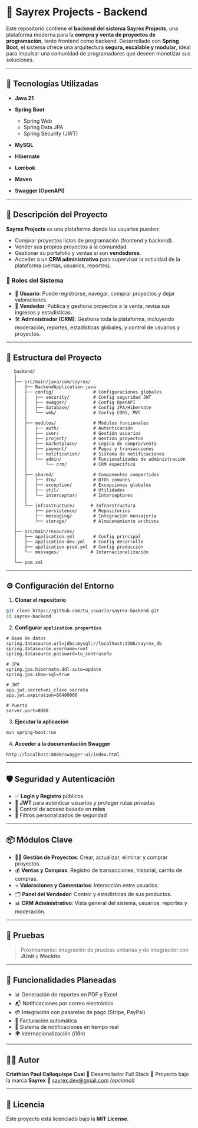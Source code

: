 # 🛒 Sayrex Projects - Backend

Este repositorio contiene el **backend del sistema Sayrex Projects**, una plataforma moderna para la **compra y venta de proyectos de programación**, tanto frontend como backend. Desarrollado con **Spring Boot**, el sistema ofrece una arquitectura **segura, escalable y modular**, ideal para impulsar una comunidad de programadores que deseen monetizar sus soluciones.

---

## 🚀 Tecnologías Utilizadas

* **Java 21**
* **Spring Boot**

  * Spring Web
  * Spring Data JPA
  * Spring Security (JWT)
* **MySQL**
* **Hibernate**
* **Lombok**
* **Maven**
* **Swagger (OpenAPI)**

---

## 🧠 Descripción del Proyecto

**Sayrex Projects** es una plataforma donde los usuarios pueden:

* Comprar proyectos listos de programación (frontend y backend).
* Vender sus propios proyectos a la comunidad.
* Gestionar su portafolio y ventas si son **vendedores**.
* Acceder a un **CRM administrativo** para supervisar la actividad de la plataforma (ventas, usuarios, reportes).

### 🔐 Roles del Sistema

* 👤 **Usuario**: Puede registrarse, navegar, comprar proyectos y dejar valoraciones.
* 💼 **Vendedor**: Publica y gestiona proyectos a la venta, revisa sus ingresos y estadísticas.
* 🛠️ **Administrador (CRM)**: Gestiona toda la plataforma, incluyendo moderación, reportes, estadísticas globales, y control de usuarios y proyectos.

---

## 📁 Estructura del Proyecto
   
```
   backend/
   │
   ├── src/main/java/com/sayrex/
   │   ├── BackendApplication.java
   │   ├── config/               # Configuraciones globales
   │   │   ├── security/         # Config seguridad JWT
   │   │   ├── swagger/          # Config OpenAPI
   │   │   ├── database/         # Config JPA/Hibernate
   │   │   └── web/              # Config CORS, MVC
   │   │
   │   ├── modules/              # Módulos funcionales
   │   │   ├── auth/             # Autenticación
   │   │   ├── user/             # Gestión usuarios
   │   │   ├── project/          # Gestión proyectos
   │   │   ├── marketplace/      # Lógica de compra/venta
   │   │   ├── payment/          # Pagos y transacciones
   │   │   ├── notification/     # Sistema de notificaciones
   │   │   └── admin/            # Funcionalidades de administración
   │   │       └── crm/          # CRM específico
   │   │
   │   ├── shared/               # Componentes compartidos
   │   │   ├── dto/              # DTOs comunes
   │   │   ├── exception/        # Excepciones globales
   │   │   ├── util/             # Utilidades
   │   │   └── interceptor/      # Interceptores
   │   │
   │   └── infrastructure/      # Infraestructura
   │       ├── persistence/      # Repositorios
   │       ├── messaging/        # Integración mensajería
   │       └── storage/          # Almacenamiento archivos
   │
   ├── src/main/resources/
   │   ├── application.yml       # Config principal
   │   ├── application-dev.yml   # Config desarrollo
   │   ├── application-prod.yml  # Config producción
   │   └── messages/            # Internacionalización
   │
   └── pom.xml
```
   
---

## ⚙️ Configuración del Entorno

1. **Clonar el repositorio**

```bash
git clone https://github.com/tu_usuario/sayrex-backend.git
cd sayrex-backend
```

2. **Configurar `application.properties`**

```properties
# Base de datos
spring.datasource.url=jdbc:mysql://localhost:3306/sayrex_db
spring.datasource.username=root
spring.datasource.password=tu_contraseña

# JPA
spring.jpa.hibernate.ddl-auto=update
spring.jpa.show-sql=true

# JWT
app.jwt.secret=mi_clave_secreta
app.jwt.expiration=86400000

# Puerto
server.port=8080
```

3. **Ejecutar la aplicación**

```bash
mvn spring-boot:run
```

4. **Acceder a la documentación Swagger**

```
http://localhost:8080/swagger-ui/index.html
```

---

## 🛡️ Seguridad y Autenticación

* ✅ **Login y Registro** públicos
* 🔐 **JWT** para autenticar usuarios y proteger rutas privadas
* 🔄 Control de acceso basado en **roles**
* 🧩 Filtros personalizados de seguridad

---

## 📦 Módulos Clave

* 🧑‍💻 **Gestión de Proyectos**: Crear, actualizar, eliminar y comprar proyectos.
* 💰 **Ventas y Compras**: Registro de transacciones, historial, carrito de compras.
* ⭐ **Valoraciones y Comentarios**: Interacción entre usuarios.
* 🗂️ **Panel del Vendedor**: Control y estadísticas de sus productos.
* 📊 **CRM Administrativo**: Vista general del sistema, usuarios, reportes y moderación.

---

## 🧪 Pruebas

> Próximamente: integración de pruebas unitarias y de integración con **JUnit** y **Mockito**.

---

## 📌 Funcionalidades Planeadas

* 📊 Generación de reportes en PDF y Excel
* 📬 Notificaciones por correo electrónico
* 💳 Integración con pasarelas de pago (Stripe, PayPal)
* 🧾 Facturación automática
* 🔔 Sistema de notificaciones en tiempo real
* 🌍 Internacionalización (i18n)

---

## 🧑‍💻 Autor

**Cristhian Paul Calloquispe Cusi**
💼 Desarrollador Full Stack
🚀 Proyecto bajo la marca **Sayrex**
📧 [sayrex.dev@gmail.com](mailto:sayrex.dev@gmail.com) *(opcional)*

---

## 📃 Licencia

Este proyecto está licenciado bajo la **MIT License**.
